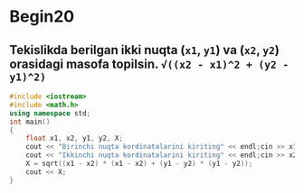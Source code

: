 # Begin20
## Tekislikda berilgan ikki nuqta (`x1`, `y1`) va (`x2`, `y2`) orasidagi masofa topilsin. `√((x2 - x1)^2 + (y2 - y1)^2)`
```cpp
#include <iostream>
#include <math.h>
using namespace std;
int main()
{
    float x1, x2, y1, y2, X;
    cout << "Birinchi nuqta kordinatalarini kiriting" << endl;cin >> x1 >> y1;
    cout << "Ikkinchi nuqta kordinatalarini kiriting" << endl;cin >> x2 >> y2;
    X = sqrt((x1 - x2) * (x1 - x2) + (y1 - y2) * (y1 - y2));
    cout << X;
}
```
